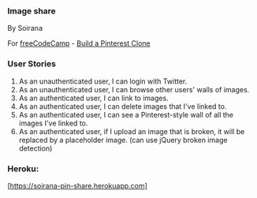 ### Image share 
By Soirana

For [freeCodeCamp](http://freecodecamp.com) - [Build a Pinterest Clone](https://www.freecodecamp.com/challenges/build-a-pinterest-clone)

### **User Stories**

1. As an unauthenticated user, I can login with Twitter.
2. As an unauthenticated user, I can browse other users' walls of images.
3. As an authenticated user, I can link to images.
4. As an authenticated user, I can delete images that I've linked to.
5. As an authenticated user, I can see a Pinterest-style wall of all the images I've linked to.
6. As an authenticated user, if I upload an image that is broken, it will be replaced by a placeholder image. (can use jQuery broken image detection)



### Heroku:
[https://soirana-pin-share.herokuapp.com]


